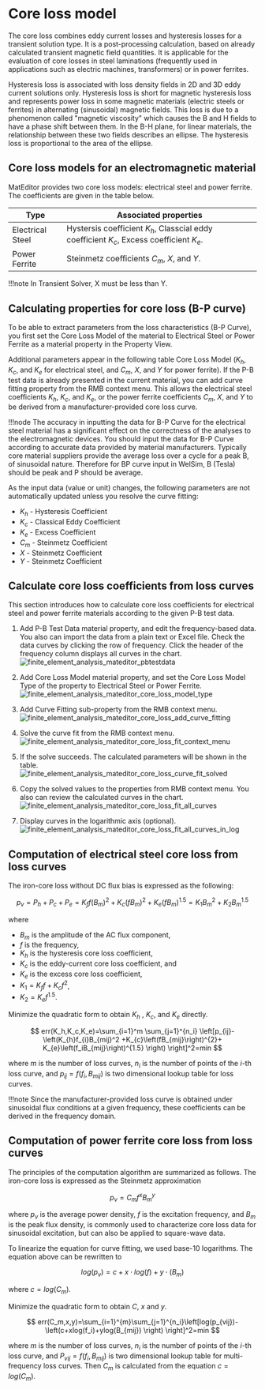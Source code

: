 # Core loss model
The core loss combines eddy current losses and hysteresis losses for a transient solution type. It is a post-processing calculation, based on already calculated transient magnetic field quantities. It is applicable for the evaluation of core losses in steel laminations (frequently used in applications such as electric machines, transformers) or in power ferrites.

Hysteresis loss is associated with loss density fields in 2D and 3D eddy current solutions only. Hysteresis loss is short for magnetic hysteresis loss and represents power loss in some magnetic materials (electric steels or ferrites) in alternating (sinusoidal) magnetic fields. This loss is due to a phenomenon called "magnetic viscosity" which causes the B and H fields to have a phase shift between them. In the B-H plane, for linear materials, the relationship between these two fields describes an ellipse. The hysteresis loss is proportional to the area of the ellipse.



## Core loss models for an electromagnetic material

MatEditor provides two core loss models: electrical steel and power ferrite. The coefficients are given in the table below.

| Type | Associated properties |
| ---- | ----- |
| Electrical Steel | Hystersis coefficient $K_h$, Classcial eddy coefficient $K_c$, Excess coefficient $K_e$. |
| Power Ferrite | Steinmetz coefficients $C_m$, $X$, and $Y$. |

<!-- , Coefficient considering DC bias effects $K_{dc}$ (not used for eddy current solution type), and Equivalent cut depth.
, Coefficient considering DC bias effects $K_{dc}$ (not used for eddy current solution type), and Equivalent cut depth

| Hysteresis model | Instrinsic coercivity $H_{ci}$, Remanence $B_r$, $K_{c}$, and Equivalent cut depth. | -->


!!!note
    In Transient Solver, X must be less than Y.
    

<!-- ### DC-biased effects
The core loss computation is based on the traditional three core loss coefficients Kh, Kc, and Ke, plus the optional Kdc. In order to properly consider the impact of DC-biased hysteresis loss, a general rule to automatically compute $K_{dc}$ is applied to improve the core loss from the classic Steinmetz equation. If the user leaves the default value of $K_{dc}$ as zero, this indicates that $K_{dc}$ will be determined automatically by the software; otherwise, the software will use the user-input $K_{dc}$ value to consider the impact of DC-bias.

!!! note
    The use of $K_{dc}$ when computing DC-biased effects has no effect on the hysteresis model-based core loss computation approach since in such a case, the hysteresis model has inherently considered the impact of DC-biased effects on hysteresis loss.

#### Hysteresis model-based core loss computation approach
Using this approach, the computation of the hysteresis loss component is based on the input of a hysteresis loop, and the computation of the eddy current loss component based on the classic eddy current loss coefficient $K_c$. This means that the impact of classic excess loss must be included in the hysteresis loss (sometimes called: dynamic hysteresis loss). There are two ways to enable computation of core loss for the hysteresis model-based approach:

* Define the descending limiting branch of the hysteresis loop in the nonlinear BH curve input panel together with the input of $K_c$, which is defined by choosing Electrical Steel as the Core Loss Model on the Properties of the Material panel. Please note that any values entered for Kh and Ke will be ignored. 

!!! note
    This approach requires the use of a material that has a vector magnitude direction set to (0,0,0) to enable the hysteresis loss calculation; and must also have its Core Loss Setting checked in the Set Core Loss dialog to include the eddy current component of core loss.

* Define the hysteresis loop by the input of a normal nonlinear BH curve together with the selection of the Hysteresis Model as the Core Loss Model and the input of values for Intrinsic Coercivity $H_{ci}$, Remanence $B_r$ (optional) and $K_c$. 

!!! note
    The second approach is able to more accurately model minor loop loss behavior.


#### Additional core loss due to flux normal to laminations
When the lamination model is used in the WelSim 3D transient solver, an additional eddy current component of core loss will be automatically calculated due to the normal component of flux ($B_n$) on the lamination stack and will be added to the total core loss, if conductivity > 0 has been specified in the material manager. The basic idea of the algorithm for considering this additional eddy current component of core loss is to force-induced eddy current only occurring in the plane of lamination by introducing anisotropic conductivity.

To compute this additional core loss component:
* The material conductivity which is taken from the project material library (not from the core loss input panel) must be specified as non-zero.
* The object must be defined as a lamination.
* The eddy effect must always be turned off for laminated objects. 
* Core Loss Setting should be activated on the Set Core Loss panel, General tab under Excitations. -->



## Calculating properties for core loss (B-P curve) 
To be able to extract parameters from the loss characteristics (B-P Curve), you first set the Core Loss Model of the material to Electrical Steel or Power Ferrite as a material property in the Property View. 

<!-- (If the Core Loss Model is set to Hysteresis Loop, refer to Calculating Properties Using a Hysteresis Loop in WelSim.) 
To calculate core loss properties for an electrical steel material:
In the Core Loss Model property, select Electrical Steel or Power Ferrite from the Value pull-down list.  -->

Additional parameters appear in the following table Core Loss Model ($K_h$, $K_c$, and $K_e$ for electrical steel, and $C_{m}$, $X$, and $Y$ for power ferrite). If the P-B test data is already presented in the current material, you can add curve fitting property from the RMB context menu. This allows the electrical steel coefficients $K_h$, $K_c$, and $K_e$, or the power ferrite coefficients $C_m$, $X$, and $Y$ to be derived from a manufacturer-provided core loss curve. 

<!-- !!!note
    The $K_{dc}$ core loss quantity is not used for the Eddy Current solution type. -->

!!!node 
    The accuracy in inputting the data for B-P Curve for the electrical steel material has a significant effect on the correctness of the analyses to the electromagnetic devices. You should input the data for B-P Curve according to accurate data provided by material manufacturers. Typically core material suppliers provide the average loss over a cycle for a peak B, of sinusoidal nature. Therefore for BP curve input in WelSim, B (Tesla) should be peak and P should be average.

As the input data (value or unit) changes, the following parameters are not automatically updated unless you resolve the curve fitting:

* $K_h$ - Hysteresis Coefficient 
* $K_c$ - Classical Eddy Coefficient 
* $K_e$ - Excess Coefficient 
* $C_m$ - Steinmetz Coefficient 
* $X$ - Steinmetz Coefficient 
* $Y$ - Steinmetz Coefficient 

<!-- * $K_{dc}$ - Coefficient Considering DC Bias Effects (not used for Eddy Current solution type) -->



<!-- ## Electrical steel core loss from loss curves

!!!note 
    The accuracy in inputting the data for B-P Curve for the electrical steel material has a significant effect on the correctness of the analyses to the electromagnetic characteristics of the electric machine. You should input the data for B-P Curve according to the accurate data provided by the manufacturers of materials. 

The following parameters are dynamically updated with both the specified unit and the standard unit (w/m<sup>3</sup>) as the input data changes.

* Kh - Hysteresis 
* Kc - Classical Eddy 
* Ke - Excess  -->


## Calculate core loss coefficients from loss curves 
This section introduces how to calculate core loss coefficients for electrical steel and power ferrite materials according to the given P-B test data.

1. Add P-B Test Data material property, and edit the frequency-based data. You also can import the data from a plain text or Excel file. Check the data curves by clicking the row of frequency. Click the header of the frequency column displays all curves in the chart.<br/>
![finite_element_analysis_mateditor_pbtestdata](../img/mateditor/welsim_mateditor_core_loss_pbtest_multifreq.png "Multi-frequency P-B test data")

2. Add Core Loss Model material property, and set the Core Loss Model Type of the property to Electrical Steel or Power Ferrite.<br/>
![finite_element_analysis_mateditor_core_loss_model_type](../img/mateditor/welsim_mateditor_core_loss_model_type.png "Select core loss model type")

3. Add Curve Fitting sub-property from the RMB context menu.<br/>
![finite_element_analysis_mateditor_core_loss_add_curve_fitting](../img/mateditor/welsim_mateditor_core_loss_add_curve_fitting.png "Add curve fitting property")

4. Solve the curve fit from the RMB context menu.<br/>
![finite_element_analysis_mateditor_core_loss_fit_context_menu](../img/mateditor/welsim_mateditor_core_loss_curve_fitting_contextmenu.png "Curve fitting context menu")

5. If the solve succeeds. The calculated parameters will be shown in the table.<br/>
![finite_element_analysis_mateditor_core_loss_curve_fit_solved](../img/mateditor/welsim_mateditro_core_loss_curve_fitting_solved.png "Solved curve fitting")

6. Copy the solved values to the properties from RMB context menu. You also can review the calculated curves in the chart.<br/>
![finite_element_analysis_mateditor_core_loss_fit_all_curves](../img/mateditor/welsim_mateditor_curve_fitting_all_curves.png "Copy the calculated values to the property and display curves in the chart")

7. Display curves in the logarithmic axis (optional).<br/>
![finite_element_analysis_mateditor_core_loss_fit_all_curves_in_log](../img/mateditor/welsim_mateditor_curve_fitting_all_curves_in_log.png "Display curves in the chart with log axis")


## Computation of electrical steel core loss from loss curves
The iron-core loss without DC flux bias is expressed as the following:

$$
p_v=P_h+P_c+P_e=K_{f} f (B_m)^2 + K_c (fB_m)^2 + K_e(fB_m)^{1.5} = K_1B_m^2+K_2B_m^{1.5}
$$

where 

* $B_m$ is the amplitude of the AC flux component,
* $f$ is the frequency,
* $K_h$ is the hysteresis core loss coefficient,
* $K_c$ is the eddy-current core loss coefficient, and
* $K_e$ is the excess core loss coefficient,
* $K_1=K_ff+K_cf^2$,
* $K_2=K_ef^{1.5}$.


Minimize the quadratic form to obtain $K_h$ , $K_c$, and $K_e$ directly.

$$
err(K_h,K_c,K_e)=\sum_{i=1}^m \sum_{j=1}^{n_i} \left[p_{ij}-\left(K_{h}f_{i}B_{mij}^2 +K_{c}\left(fB_{mij}\right)^{2}+ K_{e}\left(f_iB_{mij}\right)^{1.5} \right) \right]^2=min 
$$

where $m$ is the number of loss curves, $n_i$ is the number of points of the $i$-th loss curve, and 
$p_{ij} = f(f_i , B_{mij})$ is two dimensional lookup table for loss curves.


!!!note
    Since the manufacturer-provided loss curve is obtained under sinusoidal flux conditions at a given frequency, these coefficients can be derived in the frequency domain.



## Computation of power ferrite core loss from loss curves 
The principles of the computation algorithm are summarized as follows.
The iron-core loss is expressed as the Steinmetz approximation

$$
p_v=C_m f^x B_m^y
$$

where $p_v$ is the average power density, $f$ is the excitation frequency, and $B_m$ is the peak flux density, is commonly used to characterize core loss data for sinusoidal excitation, but can also be applied to square-wave data. 

To linearize the equation for curve fitting, we used base-10 logarithms. The equation above can be rewritten to 

$$
log(p_v)=c + x\cdot log(f) + y \cdot(B_m)
$$

where $c=log(C_m)$.
 
Minimize the quadratic form to obtain $C$, $x$ and $y$.

$$
err(C_m,x,y)=\sum_{i=1}^{m}\sum_{j=1}^{n_i}\left[log(p_{vij})-\left(c+xlog(f_i)+ylog(B_{mij}) \right) \right]^2=min
$$

where $m$ is the number of loss curves, $n_i$ is the number of points of the $i$-th loss curve, and 
$P_{vij} = f(f_i , B_{mij})$ is two dimensional lookup table for multi-frequency loss curves. Then $C_m$ is calculated from the equation $c=log(C_m)$.





